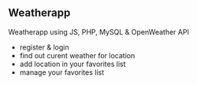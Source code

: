 ## Weatherapp

Weatherapp using JS, PHP, MySQL & OpenWeather API

- register & login
- find out curent weather for location
- add location in your favorites list
- manage your favorites list
